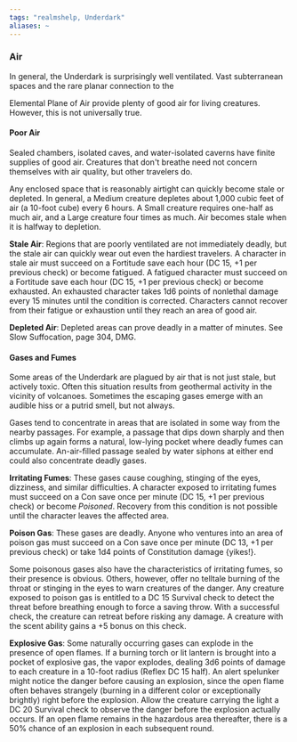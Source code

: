 ```yaml
---
tags: "realmshelp, Underdark"
aliases: ~
---
```


### Air

In general, the Underdark is surprisingly well ventilated. Vast subterranean spaces and the rare planar connection to the

Elemental Plane of Air provide plenty of good air for living creatures. However, this is not universally true.

#### Poor Air

Sealed chambers, isolated caves, and water-isolated caverns have finite supplies of good air. Creatures that don't breathe need not concern themselves with air quality, but other travelers do.

Any enclosed space that is reasonably airtight can quickly become stale or depleted. In general, a Medium creature depletes about 1,000 cubic feet of air (a 10-foot cube) every 6 hours. A Small creature requires one-half as much air, and a Large creature four times as much. Air becomes stale when it is halfway to depletion.

**Stale Air**: Regions that are poorly ventilated are not immediately deadly, but the stale air can quickly wear out even the hardiest travelers. A character in stale air must succeed on a Fortitude save each hour (DC 15, +1 per previous check) or become fatigued. A fatigued character must succeed on a Fortitude save each hour (DC 15, +1 per previous check) or become exhausted. An exhausted character takes 1d6 points of nonlethal damage every 15 minutes until the condition is corrected. Characters cannot recover from their fatigue or exhaustion until they reach an area of good air.

**Depleted Air**: Depleted areas can prove deadly in a matter of minutes. See Slow Suffocation, page 304, DMG.

#### Gases and Fumes

Some areas of the Underdark are plagued by air that is not just stale, but actively toxic. Often this situation results from geothermal activity in the vicinity of volcanoes. Sometimes the escaping gases emerge with an audible hiss or a putrid smell, but not always.

Gases tend to concentrate in areas that are isolated in some way from the nearby passages. For example, a passage that dips down sharply and then climbs up again forms a natural, low-lying pocket where deadly fumes can accumulate. An-air-filled passage sealed by water siphons at either end could also concentrate deadly gases.

**Irritating Fumes**: These gases cause coughing, stinging of the eyes, dizziness, and similar difficulties. A character exposed to irritating fumes must succeed on a Con save once per minute (DC 15, +1 per previous check) or become *Poisoned*. Recovery from this condition is not possible until the character leaves the affected area.

**Poison Gas**: These gases are deadly. Anyone who ventures into an area of poison gas must succeed on a Con save once per minute (DC 13, +1 per previous check) or take 1d4 points of Constitution damage {yikes!}.

Some poisonous gases also have the characteristics of irritating fumes, so their presence is obvious. Others, however, offer no telltale burning of the throat or stinging in the eyes to warn creatures of the danger. Any creature exposed to poison gas is entitled to a DC 15 Survival check to detect the threat before breathing enough to force a saving throw. With a successful check, the creature can retreat before risking any damage. A creature with the scent ability gains a +5 bonus on this check.

**Explosive Gas**: Some naturally occurring gases can explode in the presence of open flames. If a burning torch or lit lantern is brought into a pocket of explosive gas, the vapor explodes, dealing 3d6 points of damage to each creature in a 10-foot radius (Reflex DC 15 half). An alert spelunker might notice the danger before causing an explosion, since the open flame often behaves strangely (burning in a different color or exceptionally brightly) right before the explosion. Allow the creature carrying the light a DC 20 Survival check to observe the danger before the explosion actually occurs. If an open flame remains in the hazardous area thereafter, there is a 50% chance of an explosion in each subsequent round.
